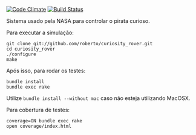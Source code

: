 [![Code Climate](https://codeclimate.com/badge.png)](https://codeclimate.com/github/roberto/curiosity_rover) [![Build Status](https://secure.travis-ci.org/roberto/curiosity_rover.png)](http://travis-ci.org/roberto/curiosity_rover)

Sistema usado pela NASA para controlar o pirata curioso.

Para executar a simulação:

```
git clone git://github.com/roberto/curiosity_rover.git
cd curiosity_rover
./configure
make
```

Após isso, para rodar os testes:

```
bundle install
bundle exec rake
```

Utilize `bundle install --without mac` caso não esteja utilizando MacOSX.

Para cobertura de testes:

```
coverage=ON bundle exec rake
open coverage/index.html
```
